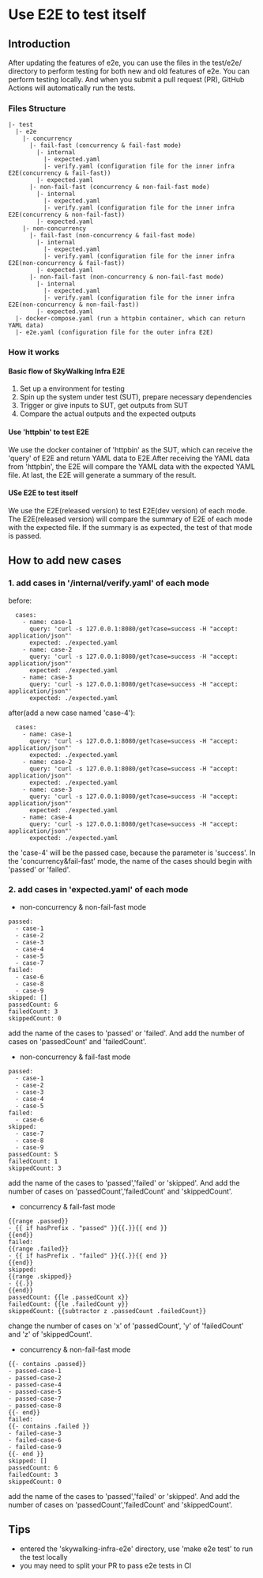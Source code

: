 # Use E2E to test itself
## Introduction
After updating the features of e2e, you can use the files in the test/e2e/ directory to perform testing for both new and old features of e2e.
You can perform testing locally. And when you submit a pull request (PR), GitHub Actions will automatically run the tests.
### Files Structure
```
|- test
  |- e2e
    |- concurrency
      |- fail-fast (concurrency & fail-fast mode)
        |- internal
          |- expected.yaml 
          |- verify.yaml (configuration file for the inner infra E2E(concurrency & fail-fast))
        |- expected.yaml
      |- non-fail-fast (concurrency & non-fail-fast mode)
        |- internal
          |- expected.yaml
          |- verify.yaml (configuration file for the inner infra E2E(concurrency & non-fail-fast))
        |- expected.yaml
    |- non-concurrency 
      |- fail-fast (non-concurrency & fail-fast mode)
        |- internal
          |- expected.yaml
          |- verify.yaml (configuration file for the inner infra E2E(non-concurrency & fail-fast))
        |- expected.yaml
      |- non-fail-fast (non-concurrency & non-fail-fast mode)
        |- internal
          |- expected.yaml
          |- verify.yaml (configuration file for the inner infra E2E(non-concurrency & non-fail-fast))
        |- expected.yaml
  |- docker-compose.yaml (run a httpbin container, which can return YAML data)
  |- e2e.yaml (configuration file for the outer infra E2E)

```
### How it works
#### Basic flow of SkyWalking Infra E2E
1. Set up a environment for testing
2. Spin up the system under test (SUT), prepare necessary dependencies
3. Trigger or give inputs to SUT, get outputs from SUT
4. Compare the actual outputs and the expected outputs
#### Use 'httpbin' to test E2E
We use the docker container of 'httpbin' as the SUT, which can receive the 'query' of E2E and return YAML data to E2E.After receiving the YAML data from 'httpbin', the E2E will compare the YAML data with the expected YAML file. At last, the E2E will generate a summary of the result.
#### USe E2E to test itself
We use the E2E(released version) to test E2E(dev version) of each mode. The E2E(released version) will compare the summary of E2E of each mode with the expected file. If the summary is as expected, the test of that mode is passed.

## How to add new cases
### 1. add cases in '/internal/verify.yaml' of each mode
before:
```
  cases:
    - name: case-1
      query: 'curl -s 127.0.0.1:8080/get?case=success -H "accept: application/json"'
      expected: ./expected.yaml
    - name: case-2
      query: 'curl -s 127.0.0.1:8080/get?case=success -H "accept: application/json"'
      expected: ./expected.yaml
    - name: case-3
      query: 'curl -s 127.0.0.1:8080/get?case=success -H "accept: application/json"'
      expected: ./expected.yaml
```
after(add a new case named 'case-4'):
```
  cases:
    - name: case-1
      query: 'curl -s 127.0.0.1:8080/get?case=success -H "accept: application/json"'
      expected: ./expected.yaml
    - name: case-2
      query: 'curl -s 127.0.0.1:8080/get?case=success -H "accept: application/json"'
      expected: ./expected.yaml
    - name: case-3
      query: 'curl -s 127.0.0.1:8080/get?case=success -H "accept: application/json"'
      expected: ./expected.yaml
    - name: case-4
      query: 'curl -s 127.0.0.1:8080/get?case=success -H "accept: application/json"'
      expected: ./expected.yaml
```
the 'case-4' will be the passed case, because the parameter is 'success'. In the 'concurrency&fail-fast' mode, the name of the cases should begin with 'passed' or 'failed'.
### 2. add cases in 'expected.yaml' of each mode
- non-concurrency & non-fail-fast mode
```
passed:
  - case-1
  - case-2
  - case-3
  - case-4
  - case-5
  - case-7
failed:
  - case-6
  - case-8
  - case-9
skipped: []
passedCount: 6
failedCount: 3
skippedCount: 0
```
add the name of the cases to 'passed' or 'failed'. And add the number of cases on 'passedCount' and 'failedCount'.
- non-concurrency & fail-fast mode
``` 
passed:
  - case-1
  - case-2
  - case-3
  - case-4
  - case-5
failed:
  - case-6
skipped:
  - case-7
  - case-8
  - case-9
passedCount: 5
failedCount: 1
skippedCount: 3
```
add the name of the cases to 'passed','failed' or 'skipped'. And add the number of cases on 'passedCount','failedCount' and 'skippedCount'.
- concurrency & fail-fast mode
```passed:
{{range .passed}}
- {{ if hasPrefix . "passed" }}{{.}}{{ end }}
{{end}}
failed:
{{range .failed}}
- {{ if hasPrefix . "failed" }}{{.}}{{ end }}
{{end}}
skipped:
{{range .skipped}}
- {{.}}
{{end}}
passedCount: {{le .passedCount x}}
failedCount: {{le .failedCount y}}
skippedCount: {{subtractor z .passedCount .failedCount}} 
```
change the number of cases on 'x' of 'passedCount', 'y' of 'failedCount' and 'z' of 'skippedCount'.
- concurrency & non-fail-fast mode
```passed:
{{- contains .passed}}
- passed-case-1
- passed-case-2
- passed-case-4
- passed-case-5
- passed-case-7
- passed-case-8
{{- end}}
failed:
{{- contains .failed }}
- failed-case-3
- failed-case-6
- failed-case-9
{{- end }}
skipped: []
passedCount: 6
failedCount: 3
skippedCount: 0
```
add the name of the cases to 'passed','failed' or 'skipped'. And add the number of cases on 'passedCount','failedCount' and 'skippedCount'.

## Tips
- entered the 'skywalking-infra-e2e' directory, use 'make e2e test' to run the test locally
- you may need to split your PR to pass e2e tests in CI